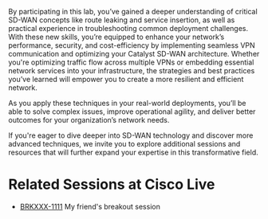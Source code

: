 
By participating in this lab, you’ve gained a deeper understanding of critical SD-WAN concepts like route leaking and service insertion, as well as practical experience in troubleshooting common deployment challenges. With these new skills, you’re equipped to enhance your network’s performance, security, and cost-efficiency by implementing seamless VPN communication and optimizing your Catalyst SD-WAN architecture. Whether you're optimizing traffic flow across multiple VPNs or embedding essential network services into your infrastructure, the strategies and best practices you’ve learned will empower you to create a more resilient and efficient network.


As you apply these techniques in your real-world deployments, you’ll be able to solve complex issues, improve operational agility, and deliver better outcomes for your organization’s network needs.

If you're eager to dive deeper into SD-WAN technology and discover more advanced techniques, we invite you to explore additional sessions and resources that will further expand your expertise in this transformative field.

# Related Sessions at Cisco Live

- [BRKXXX-1111](https://www.ciscolive.com/apjc/learn/session-catalog.html?search=BRKXXX-1111#/) My friend's breakout session
